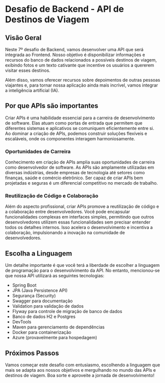 # Desafio de Backend - API de Destinos de Viagem

## Visão Geral

Neste 7º desafio de Backend, vamos desenvolver uma API que será integrada ao Frontend. Nosso objetivo é disponibilizar informações e recursos do banco de dados relacionados a possíveis destinos de viagem, exibindo fotos e um texto cativante que incentive os usuários a quererem visitar esses destinos.

Além disso, vamos oferecer recursos sobre depoimentos de outras pessoas viajantes e, para tornar nossa aplicação ainda mais incrível, vamos integrar a inteligência artificial (IA).

## Por que APIs são importantes

Criar APIs é uma habilidade essencial para a carreira de desenvolvimento de software. Elas atuam como portas de entrada que permitem que diferentes sistemas e aplicativos se comuniquem eficientemente entre si. Ao dominar a criação de APIs, podemos construir soluções flexíveis e escaláveis, onde os componentes interagem harmoniosamente.

### Oportunidades de Carreira

Conhecimento em criação de APIs amplia suas oportunidades de carreira como desenvolvedor de software. As APIs são amplamente utilizadas em diversas indústrias, desde empresas de tecnologia até setores como finanças, saúde e comércio eletrônico. Ser capaz de criar APIs bem projetadas e seguras é um diferencial competitivo no mercado de trabalho.

### Reutilização de Código e Colaboração

Além do aspecto profissional, criar APIs promove a reutilização de código e a colaboração entre desenvolvedores. Você pode encapsular funcionalidades complexas em interfaces simples, permitindo que outros desenvolvedores utilizem essas funcionalidades sem precisar entender todos os detalhes internos. Isso acelera o desenvolvimento e incentiva a colaboração, impulsionando a inovação na comunidade de desenvolvedores.

## Escolha a Linguagem

Um detalhe importante é que você terá a liberdade de escolher a linguagem de programação para o desenvolvimento da API. No entanto, mencionou-se que nossa API utilizará as seguintes tecnologias:

- Spring Boot
- JPA (Java Persistence API)
- Segurança (Security)
- Swagger para documentação
- Validation para validação de dados
- Flyway para controle de migração de banco de dados
- Banco de dados H2 e Postgres
- DevTools
- Maven para gerenciamento de dependências
- Docker para containerização
- Azure (provavelmente para hospedagem)

## Próximos Passos

Vamos começar este desafio com entusiasmo, escolhendo a linguagem que mais se adapta aos nossos objetivos e mergulhando no mundo das APIs e destinos de viagem. Boa sorte e aproveite a jornada de desenvolvimento!